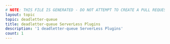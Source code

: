 ```yaml
---
# NOTE: THIS FILE IS GENERATED - DO NOT ATTEMPT TO CREATE A PULL REQUEST TO UPDATE THE DATA. 
layout: topic
topic: deadletter-queue
title: deadletter-queue ServerLess Plugins
description: '1 deadletter-queue ServerLess Plugins'
count: 1
---
```

